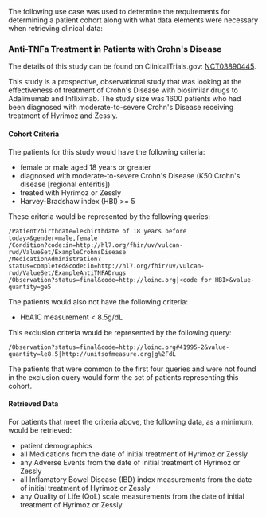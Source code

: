 The following use case was used to determine the requirements for determining a patient cohort along with what data elements were necessary when retrieving clinical data:

### Anti-TNFa Treatment in Patients with Crohn's Disease

The details of this study can be found on ClinicalTrials.gov: [NCT03890445](https://clinicaltrials.gov/ct2/show/NCT03890445).

This study is a prospective, observational study that was looking at the effectiveness of treatment of Crohn's Disease with biosimilar drugs to Adalimumab and Infliximab.  The study size was 1600 patients who had been diagnosed with moderate-to-severe Crohn's Disease receiving treatment of Hyrimoz and Zessly.

#### Cohort Criteria
The patients for this study would have the following criteria:

* female or male aged 18 years or greater
* diagnosed with moderate-to-severe Crohn's Disease (K50  Crohn's disease [regional enteritis])
* treated with Hyrimoz or Zessly
* Harvey-Bradshaw index (HBI) >= 5

These criteria would be represented by the following queries:

    /Patient?birthdate=le<birthdate of 18 years before today>&gender=male,female
    /Condition?code:in=http://hl7.org/fhir/uv/vulcan-rwd/ValueSet/ExampleCrohnsDisease
    /MedicationAdministration?status=completed&code:in=http://hl7.org/fhir/uv/vulcan-rwd/ValueSet/ExampleAntiTNFADrugs
    /Observation?status=final&code=http://loinc.org|<code for HBI>&value-quantity=ge5

The patients would also not have the following criteria:

* HbA1C measurement < 8.5g/dL

This exclusion criteria would be represented by the following query:

    /Observation?status=final&code=http://loinc.org#41995-2&value-quantity=le8.5|http://unitsofmeasure.org|g%2FdL


The patients that were common to the first four queries and were not found in the exclusion query would form the set of patients representing this cohort.


#### Retrieved Data
For patients that meet the criteria above, the following data, as a minimum, would be retrieved:

* patient demographics
* all Medications from the date of initial treatment of Hyrimoz or Zessly
* any Adverse Events from the date of initial treatment of Hyrimoz or Zessly
* all Inflamatory Bowel Disease (IBD) index measurements from the date of initial treatment of Hyrimoz or Zessly
* any Quality of Life (QoL) scale measurements from the date of initial treatment of Hyrimoz or Zessly
